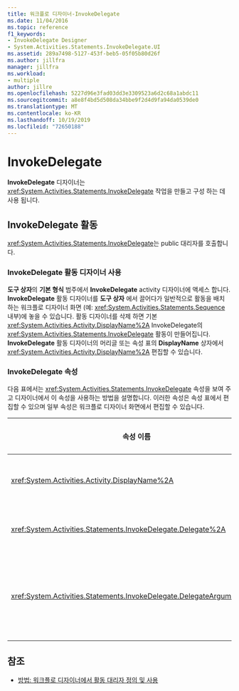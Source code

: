 ```yaml
---
title: 워크플로 디자이너-InvokeDelegate
ms.date: 11/04/2016
ms.topic: reference
f1_keywords:
- InvokeDelegate Designer
- System.Activities.Statements.InvokeDelegate.UI
ms.assetid: 289a7498-5127-453f-beb5-05f05b80d26f
ms.author: jillfra
manager: jillfra
ms.workload:
- multiple
author: jillre
ms.openlocfilehash: 5227d96e3fad03dd3e3309523a6d2c68a1abdc11
ms.sourcegitcommit: a8e8f4bd5d508da34bbe9f2d4d9fa94da0539de0
ms.translationtype: MT
ms.contentlocale: ko-KR
ms.lasthandoff: 10/19/2019
ms.locfileid: "72650188"
---
```

# <a name="invokedelegate"></a>InvokeDelegate

**InvokeDelegate** 디자이너는 <xref:System.Activities.Statements.InvokeDelegate> 작업을 만들고 구성 하는 데 사용 됩니다.

## <a name="the-invokedelegate-activity"></a>InvokeDelegate 활동

<xref:System.Activities.Statements.InvokeDelegate>는 public 대리자를 호출합니다.

### <a name="use-the-invokedelegate-activity-designer"></a>InvokeDelegate 활동 디자이너 사용

**도구 상자**의 **기본 형식** 범주에서 **InvokeDelegate** activity 디자이너에 액세스 합니다. **InvokeDelegate** 활동 디자이너를 **도구 상자** 에서 끌어다가 일반적으로 활동을 배치 하는 워크플로 디자이너 화면 (예: <xref:System.Activities.Statements.Sequence> 내부)에 놓을 수 있습니다. 활동 디자이너를 삭제 하면 기본 <xref:System.Activities.Activity.DisplayName%2A> InvokeDelegate의 <xref:System.Activities.Statements.InvokeDelegate> 활동이 만들어집니다. **InvokeDelegate** 활동 디자이너의 머리글 또는 속성 표의 **DisplayName** 상자에서 <xref:System.Activities.Activity.DisplayName%2A> 편집할 수 있습니다.

### <a name="the-invokedelegate-properties"></a>InvokeDelegate 속성

다음 표에서는 <xref:System.Activities.Statements.InvokeDelegate> 속성을 보여 주고 디자이너에서 이 속성을 사용하는 방법을 설명합니다. 이러한 속성은 속성 표에서 편집할 수 있으며 일부 속성은 워크플로 디자이너 화면에서 편집할 수 있습니다.

|속성 이름|필요한 공간|사용 현황|
|-|--------------|-|
|<xref:System.Activities.Activity.DisplayName%2A>|False|<xref:System.Activities.Statements.InvokeDelegate> 활동의 이름입니다. 기본값은 InvokeDelegate입니다.<br /><br /> @No__t_0 반드시 필요한 것은 아니지만 하나를 사용 하는 것이 좋습니다.|
|<xref:System.Activities.Statements.InvokeDelegate.Delegate%2A>|True|작업이 실행될 때 호출할 <xref:System.Activities.ActivityDelegate>의 이름입니다. 이 속성은 디자이너 화면에서 편집할 수 있으며 필수 항목입니다.|
|<xref:System.Activities.Statements.InvokeDelegate.DelegateArguments%2A>|False|호출한 대리자의 인수 컬렉션입니다. 키는 <xref:System.Activities.ActivityDelegate>에 대 한 매개 변수 개체의 이름이 며,이 값은 식이 계산 되어 해당 매개 변수 개체에 할당 되는 인수입니다. 이 속성을 설정할 수 있는 **DelegateArguments** 대화 상자를 표시 하려면 속성 표의 **DelegateArguments** 필드에서 줄임표 단추를 클릭 합니다. 인수 **만들기** 필드를 클릭 하 여 인수를 추가 합니다.|

## <a name="see-also"></a>참조

- [방법: 워크플로 디자이너에서 활동 대리자 정의 및 사용](../workflow-designer/how-to-define-and-consume-activity-delegates-in-the-workflow-designer.md)